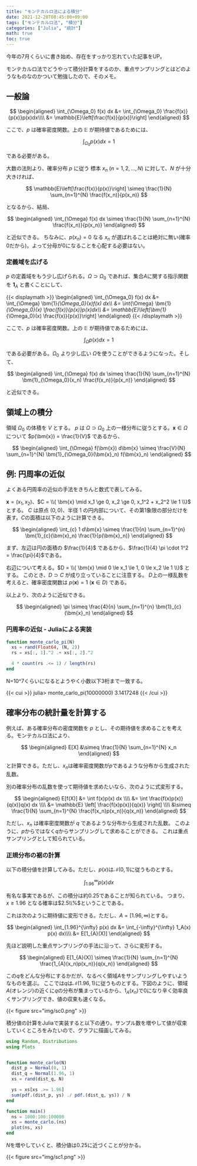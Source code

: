 ```yaml
---
title: "モンテカルロ法による積分"
date: 2021-12-28T08:45:00+09:00
tags: ["モンテカルロ法", "積分"]
categories: ["Julia", "統計"]
math: true
toc: true
---
```


今年の7月くらいに書き始め、存在をすっかり忘れていた記事をUP。

モンテカルロ法でどうやって積分計算をするのか、重点サンプリングとはどのようなものなのかついて勉強したので、そのメモ。

## 一般論


$$
\begin{aligned}
\int_{\Omega_0} f(x) dx
&= \int_{\Omega_0} \frac{f(x)}{p(x)}p(x)dx\\\\ 
&= \mathbb{E}\left[\frac{f(x)}{p(x)}\right]
\end{aligned}
$$

ここで、$p$ は確率密度関数。上の $\mathbb{E}$ が期待値であるためには、

$$
\int_{\Omega_0} p(x) dx = 1
$$

である必要がある。

大数の法則より、確率分布 $p$ に従う 標本 $x_n\ (n = 1, 2, \ldots, N)$ に対して、$N$ が十分大きければ、

$$
\mathbb{E}\left[\frac{f(x)}{p(x)}\right]
\simeq \frac{1}{N} \sum_{n=1}^{N} \frac{f(x_n)}{p(x_n)}
$$

となるから、結局、

$$
\begin{aligned}
\int_{\Omega} f(x) dx \simeq \frac{1}{N} \sum_{n=1}^{N} \frac{f(x_n)}{p(x_n)}
\end{aligned}
$$

と近似できる。
ちなみに、$p(x_n) = 0$ なる $x_n$ が選ばれることは絶対に無い(確率0だから)。よって分母が0になることを心配する必要はない。

### 定義域を広げる

$p$ の定義域をもう少し広げられる。$\Omega \supset \Omega_0$ であれば、集合$A$に関する指示関数を $\bm{1}_A$ と書くことにして、

{{< displaymath >}}
\begin{aligned}
\int_{\Omega_0} f(x) dx
&= \int_{\Omega} \bm{1}_{\Omega_0}(x)f(x) dx\\\\ 
&= \int_{\Omega} \bm{1}_{\Omega_0}(x) \frac{f(x)}{p(x)}p(x)dx\\\\ 
&= \mathbb{E}\left[\bm{1}_{\Omega_0}(x) \frac{f(x)}{p(x)}\right]
\end{aligned}
{{< /displaymath >}}

ここで、$p$ は確率密度関数。上の $\mathbb{E}$ が期待値であるためには、

$$
\int_{\Omega} p(x) dx = 1
$$

である必要がある。$\Omega_0$ より少し広い $\Omega$を使うことができるようになった。そして、

$$
\begin{aligned}
\int_{\Omega} f(x) dx \simeq \frac{1}{N} \sum_{n=1}^{N} \bm{1}_{\Omega_0}(x_n) \frac{f(x_n)}{p(x_n)}
\end{aligned}
$$

と近似できる。

## 領域上の積分

領域 $\Omega_0$ の体積を $V$ とする。
$p$ は $\Omega \supset \Omega_0$ 上の一様分布に従うとする。$\bm{x} \in \Omega$ について $p(\bm{x}) = \frac{1}{V}$ であるから、

$$
\begin{aligned}
\int_{\Omega} f(\bm{x}) d\bm{x} \simeq \frac{V}{N} \sum_{n=1}^{N} \bm{1}_{\Omega_0}(\bm{x}_n) f(\bm{x}_n)
\end{aligned}
$$

## 例: 円周率の近似

よくある円周率の近似の手法をきちんと数式で表してみる。

$\bm{x} = (x_1, x_2)$、$C = \\{ \bm{x} \mid x_1 \ge 0, x_2 \ge 0, x_1^2 + x_2^2 \le 1 \\}$ とする。
$C$ は原点 $(0, 0)$、半径 $1$ の円内部について、その第1象限の部分だけを表す。$C$の面積は以下のように計算できる。

$$
\begin{aligned}
\int_{c} 1 d\bm{x} \simeq \frac{1}{n} \sum_{n=1}^{n} \bm{1}_{c}(\bm{x}_n) \frac{1}{p(\bm{x}_n)}
\end{aligned}
$$

まず、左辺は円の面積の $\frac{1}{4}$ であるから、$\frac{1}{4} \pi \cdot 1^2 = \frac{\pi}{4}$である。

右辺について考える。$D = \\{ \bm{x} \mid 0 \le x_1 \le 1, 0 \le x_2 \le 1 \\}$ とする。
このとき、$D \supset C$ が成り立っていることに注意する。
$D$上の一様乱数を考えると、確率密度関数は $p(\bm{x}) = 1\ (\bm{x} \in D)$ である。

以上より、次のように近似できる。

$$
\begin{aligned}
\pi \simeq \frac{4}{n} \sum_{n=1}^{n} \bm{1}_{c}(\bm{x}_n)
\end{aligned}
$$

### 円周率の近似 - Juliaによる実装

```julia
function monte_carlo_pi(N)
  xs = rand(Float64, (N, 2))
  rs = xs[:, 1].^2 .+ xs[:, 2].^2

  4 * count(rs .<= 1) / length(rs)
end
```

N=10^7くらいになるとようやく小数以下3桁まで一致する。

{{< cui >}}
julia> monte_carlo_pi(10000000)
3.1417248
{{< /cui >}}


## 確率分布の統計量を計算する


例えば、ある確率分布の密度関数を $p$ とし、その期待値を求めることを考える。モンテカルロ法により、

$$
\begin{aligned}
E[X] &\simeq \frac{1}{N} \sum_{n=1}^{N} x_n
\end{aligned}
$$

と計算できる。ただし、$x_n$は確率密度関数が$p$であるような分布から生成された乱数。

別の確率分布の乱数を使って期待値を求めたいなら、次のように式変形する。

$$
\begin{aligned}
E[f(X)]
&= \int f(x)p(x) dx \\\\ 
&= \int \frac{f(x)p(x)}{q(x)}q(x) dx \\\\ 
&= \mathbb{E} \left[ \frac{f(x)p(x)}{q(x)} \right] \\\\ 
&\simeq \frac{1}{N} \sum_{n=1}^{N} \frac{f(x_n)p(x_n)}{q(x_n)}
\end{aligned}
$$

ただし、$x_n$ は確率密度関数が $q$ であるような分布から生成された乱数。
このように、$p$からではなく$q$からサンプリングして求めることができる。
これは重点サンプリングとして知られている。

### 正規分布の裾の計算

以下の積分値を計算してみる。ただし、$p(x)$は$\mathcal{N}(0, 1)$に従うものとする。

$$
\int_{1.96}^{\infty} p(x) dx
$$

有名な事実であるが、この積分は約$0.25$であることが知られている。
つまり、$x \ge 1.96$ となる確率は$2.5\\%$ということである。

これは次のように期待値に変形できる。ただし、$A = [1.96, \infty)$とする。

$$
\begin{aligned}
\int_{1.96}^{\infty} p(x) dx
&= \int_{-\infty}^{\infty} 1_A(x) p(x) dx\\\\
&= E[1_{A}(X)]
\end{aligned}
$$

先ほど説明した重点サンプリングの手法に沿って、さらに変形する。

$$
\begin{aligned}
E[1_{A}(X)]
\simeq \frac{1}{N} \sum_{n=1}^{N} \frac{1_{A}(x_n)p(x_n)}{q(x_n)}
\end{aligned}
$$

この$q$をどんな分布にするかだが、なるべく領域$A$をサンプリングしやすいようなものを選ぶ。
ここでは$q$は$\mathcal{N}(1.96, 1)$に従うものとする。下図のように、領域$A$(オレンジ)の近くに$q$の分布が集まっているから、$1_{A}(x_n)$で$0$になり辛く効率良くサンプリングでき、値の収束も速くなる。

{{< figure src="img/sc0.png" >}}

積分値の計算をJuliaで実装すると以下の通り。サンプル数を増やして値が収束していくところをみたいので、グラフに描画してみる。

```julia
using Random, Distributions
using Plots


function monte_carlo(N)
  dist_p = Normal(0, 1)
  dist_q = Normal(1.96, 1)
  xs = rand(dist_q, N)

  ys = xs[xs .>= 1.96]
  sum(pdf.(dist_p, ys) ./ pdf.(dist_q, ys)) / N
end

function main()
  ns = 1000:100:100000
  xs = monte_carlo.(ns)
  plot(ns, xs)
end
```

$N$を増やしていくと、積分値は$0.25$に近づくことが分かる。

{{< figure src="img/sc1.png" >}}

